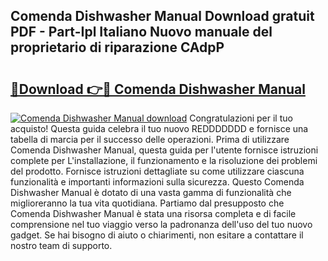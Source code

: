 ## Comenda Dishwasher Manual Download gratuit PDF - Part-Ipl Italiano Nuovo manuale del proprietario di riparazione CAdpP

# <h2><a href="http://dfd9yz.blite.top/?on=Comenda+Dishwasher+Manual">🔗Download 👉🔴 Comenda Dishwasher Manual</a></h2>

[![Comenda Dishwasher Manual download](https://i.imgur.com/lujVjoI.png)](http://dfd9yz.blite.top/?on=Comenda+Dishwasher+Manual)
Congratulazioni per il tuo acquisto! Questa guida celebra il tuo nuovo REDDDDDDD e fornisce una tabella di marcia per il successo delle operazioni. Prima di utilizzare Comenda Dishwasher Manual, questa guida per l'utente fornisce istruzioni complete per L'installazione, il funzionamento e la risoluzione dei problemi del prodotto. Fornisce istruzioni dettagliate su come utilizzare ciascuna funzionalità e importanti informazioni sulla sicurezza. Questo Comenda Dishwasher Manual è dotato di una vasta gamma di funzionalità che miglioreranno la tua vita quotidiana. Partiamo dal presupposto che Comenda Dishwasher Manual è stata una risorsa completa e di facile comprensione nel tuo viaggio verso la padronanza dell'uso del tuo nuovo gadget. Se hai bisogno di aiuto o chiarimenti, non esitare a contattare il nostro team di supporto.
